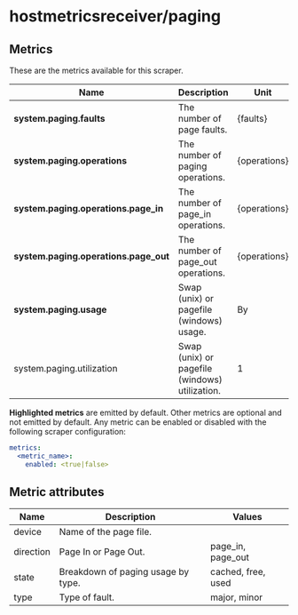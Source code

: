 [comment]: <> (Code generated by mdatagen. DO NOT EDIT.)

# hostmetricsreceiver/paging

## Metrics

These are the metrics available for this scraper.

| Name | Description | Unit | Type | Attributes |
| ---- | ----------- | ---- | ---- | ---------- |
| **system.paging.faults** | The number of page faults. | {faults} | Sum(Int) | <ul> <li>type</li> </ul> |
| **system.paging.operations** | The number of paging operations. | {operations} | Sum(Int) | <ul> <li>direction</li> <li>type</li> </ul> |
| **system.paging.operations.page_in** | The number of page_in operations. | {operations} | Sum(Int) | <ul> <li>type</li> </ul> |
| **system.paging.operations.page_out** | The number of page_out operations. | {operations} | Sum(Int) | <ul> <li>type</li> </ul> |
| **system.paging.usage** | Swap (unix) or pagefile (windows) usage. | By | Sum(Int) | <ul> <li>device</li> <li>state</li> </ul> |
| system.paging.utilization | Swap (unix) or pagefile (windows) utilization. | 1 | Gauge(Double) | <ul> <li>device</li> <li>state</li> </ul> |

**Highlighted metrics** are emitted by default. Other metrics are optional and not emitted by default.
Any metric can be enabled or disabled with the following scraper configuration:

```yaml
metrics:
  <metric_name>:
    enabled: <true|false>
```

## Metric attributes

| Name | Description | Values |
| ---- | ----------- | ------ |
| device | Name of the page file. |  |
| direction | Page In or Page Out. | page_in, page_out |
| state | Breakdown of paging usage by type. | cached, free, used |
| type | Type of fault. | major, minor |

